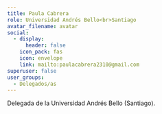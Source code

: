 ```yaml
---
title: Paula Cabrera
role: Universidad Andrés Bello<br>Santiago
avatar_filename: avatar
social:
  - display:
      header: false
    icon_pack: fas
    icon: envelope
    link: mailto:paulacabrera2310@gmail.com
superuser: false
user_groups:
  - Delegados/as
---
```

Delegada de la Universidad Andrés Bello (Santiago).